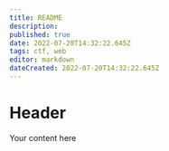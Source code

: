```yaml
---
title: README
description: 
published: true
date: 2022-07-20T14:32:22.645Z
tags: ctf, web
editor: markdown
dateCreated: 2022-07-20T14:32:22.645Z
---
```


# Header
Your content here